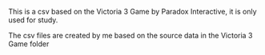 This is a csv based on the Victoria 3 Game by Paradox Interactive, it is only used for study.

The csv files are created by me based on the source data in the Victoria 3 Game folder
